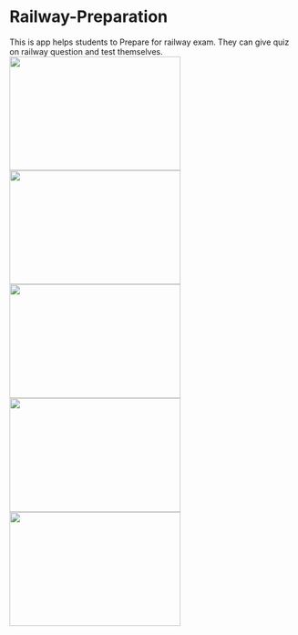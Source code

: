# Railway-Preparation
This is  app helps students to Prepare for railway exam. They can give quiz on railway question and  test themselves.
<img src ="https://github.com/rajadecoder/Railway-Preparation/blob/master/www/img/Screenshot%20(17).png" style="height:200px;width:300px">
<img src ="https://github.com/rajadecoder/Railway-Preparation/blob/master/www/img/Screenshot%20(16).png" style="height:200px;width:300px">
<img src ="https://github.com/rajadecoder/Railway-Preparation/blob/master/www/img/Screenshot%20(14).png" style="height:200px;width:300px">
<img src ="https://github.com/rajadecoder/Railway-Preparation/blob/master/www/img/Screenshot%20(15).png" style="height:200px;width:300px">
<img src ="https://github.com/rajadecoder/Railway-Preparation/blob/master/www/img/Screenshot%20(18).png" style="height:200px;width:300px">
